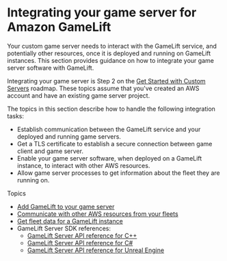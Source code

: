 # Integrating your game server for Amazon GameLift<a name="gamelift-sdk-server"></a>

Your custom game server needs to interact with the GameLift service, and potentially other resources, once it is deployed and running on GameLift instances\. This section provides guidance on how to integrate your game server software with GameLift\.

Integrating your game server is Step 2 on the [Get Started with Custom Servers](gamelift-integration.md) roadmap\. These topics assume that you've created an AWS account and have an existing game server project\.

The topics in this section describe how to handle the following integration tasks: 
+ Establish communication between the GameLift service and your deployed and running game servers\.
+ Get a TLS certificate to establish a secure connection between game client and game server\.
+ Enable your game server software, when deployed on a GameLift instance, to interact with other AWS resources\.
+ Allow game server processes to get information about the fleet they are running on\.

Topics
+ [Add GameLift to your game server](gamelift-sdk-server-api.md)
+ [Communicate with other AWS resources from your fleets](gamelift-sdk-server-resources.md)
+ [Get fleet data for a GameLift instance](gamelift-sdk-server-fleetinfo.md)
+ GameLift Server SDK references:
  + [GameLift Server API reference for C\+\+](integration-server-sdk-cpp-ref.md)
  + [GameLift Server API reference for C\#](integration-server-sdk-csharp-ref.md)
  + [GameLift Server API reference for Unreal Engine](integration-server-sdk-unreal-ref.md)
